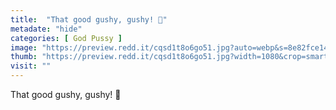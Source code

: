 ```yaml
---
title:  "That good gushy, gushy! 🤤"
metadate: "hide"
categories: [ God Pussy ]
image: "https://preview.redd.it/cqsd1t8o6go51.jpg?auto=webp&s=8e82fce1447f5aa02ee9ef50bda41c087ffc65ed"
thumb: "https://preview.redd.it/cqsd1t8o6go51.jpg?width=1080&crop=smart&auto=webp&s=d688b4cdea879f746a7869d64961beb1c0e0d55a"
visit: ""
---
```

That good gushy, gushy! 🤤
